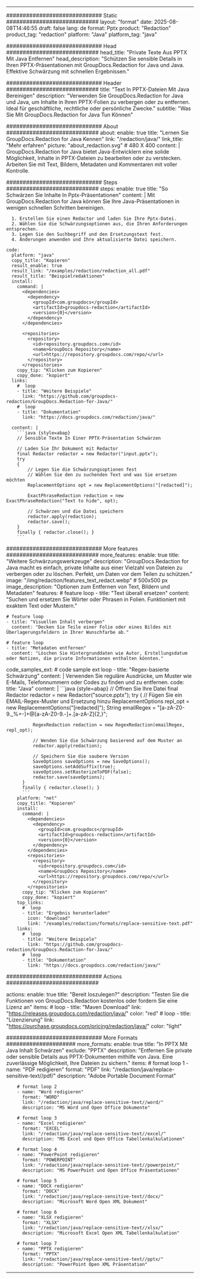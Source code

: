 
---
############################# Static ############################
layout: "format"
date:  2025-08-08T14:46:55
draft: false
lang: de
format: Pptx
product: "Redaction"
product_tag: "redaction"
platform: "Java"
platform_tag: "java"

############################# Head ############################
head_title: "Private Texte Aus PPTX Mit Java Entfernen"
head_description: "Schützen Sie sensible Details in Ihren PPTX-Präsentationen mit GroupDocs.Redaction for Java und Java. Effektive Schwärzung mit schnellen Ergebnissen."

############################# Header ############################
title: "Text In PPTX-Dateien Mit Java Bereinigen" 
description: "Verwenden Sie GroupDocs.Redaction for Java und Java, um Inhalte in Ihren PPTX-Folien zu verbergen oder zu entfernen. Ideal für geschäftliche, rechtliche oder persönliche Zwecke."
subtitle: "Was Sie Mit GroupDocs.Redaction for Java Tun Können" 

############################# About ############################
about:
    enable: true
    title: "Lernen Sie GroupDocs.Redaction for Java Kennen"
    link: "/redaction/java/"
    link_title: "Mehr erfahren"
    picture: "about_redaction.svg" # 480 X 400
    content: |
       GroupDocs.Redaction for Java bietet Java-Entwicklern eine solide Möglichkeit, Inhalte in PPTX-Dateien zu bearbeiten oder zu verstecken. Arbeiten Sie mit Text, Bildern, Metadaten und Kommentaren mit voller Kontrolle.

############################# Steps ############################
steps:
    enable: true
    title: "So Schwärzen Sie Inhalte In Pptx-Präsentationen"
    content: |
      Mit GroupDocs.Redaction for Java können Sie Ihre Java-Präsentationen in wenigen schnellen Schritten bereinigen.
      
      1. Erstellen Sie einen Redactor und laden Sie Ihre Pptx-Datei.
      2. Wählen Sie die Schwärzungsoptionen aus, die Ihren Anforderungen entsprechen.
      3. Legen Sie den Suchbegriff und den Ersetzungstext fest.
      4. Änderungen anwenden und Ihre aktualisierte Datei speichern.
   
    code:
      platform: "java"
      copy_title: "Kopieren"
      result_enable: true
      result_link: "/examples/redaction/redaction_all.pdf"
      result_title: "Beispielredaktionen"
      install:
        command: |
          <dependencies>
            <dependency>
              <groupId>com.groupdocs</groupId>
              <artifactId>groupdocs-redaction</artifactId>
              <version>{0}</version>
            </dependency>
          </dependencies>

          <repositories>
            <repository>
              <id>repository.groupdocs.com</id>
              <name>GroupDocs Repository</name>
              <url>https://repository.groupdocs.com/repo/</url>
            </repository>
          </repositories>
        copy_tip: "Klicken zum Kopieren"
        copy_done: "kopiert"
      links:
        #  loop
        - title: "Weitere Beispiele"
          link: "https://github.com/groupdocs-redaction/GroupDocs.Redaction-for-Java/"
        #  loop
        - title: "Dokumentation"
          link: "https://docs.groupdocs.com/redaction/java/"
          
      content: |
        ```java {style=abap}
        // Sensible Texte In Einer PPTX-Präsentation Schwärzen

        // Laden Sie Ihr Dokument mit Redactor
        final Redactor redactor = new Redactor("input.pptx");
        try
        {
            // Legen Sie die Schwärzungsoptionen fest
            // Wählen Sie den zu suchenden Text und was Sie ersetzen möchten
            ReplacementOptions opt = new ReplacementOptions("[redacted]");
            
            ExactPhraseRedaction redaction = new ExactPhraseRedaction("Text to hide", opt);

            // Schwärzen und die Datei speichern
            redactor.apply(redaction);
            redactor.save();
        }
        finally { redactor.close(); }
        ```            


############################# More features ############################
more_features:
  enable: true
  title: "Weitere Schwärzungswerkzeuge"
  description: "GroupDocs.Redaction for Java macht es einfach, private Inhalte aus einer Vielzahl von Dateien zu verbergen oder zu löschen. Perfekt, um Daten vor dem Teilen zu schützen."
  image: "/img/redaction/features_text_redact.webp" # 500x500 px
  image_description: "Optionen zum Entfernen von Text, Bildern und Metadaten"
  features:
    # feature loop
    - title: "Text überall ersetzen"
      content: "Suchen und ersetzen Sie Wörter oder Phrasen in Folien. Funktioniert mit exaktem Text oder Mustern."

    # feature loop
    - title: "Visuellen Inhalt verbergen"
      content: "Decken Sie Teile einer Folie oder eines Bildes mit Überlagerungsfeldern in Ihrer Wunschfarbe ab."

    # feature loop
    - title: "Metadaten entfernen"
      content: "Löschen Sie Hintergrunddaten wie Autor, Erstellungsdatum oder Notizen, die private Informationen enthalten könnten."
      
  code_samples_ext:
    # code sample ext loop
    - title: "Regex-basierte Schwärzung"
      content: |
        Verwenden Sie reguläre Ausdrücke, um Muster wie E-Mails, Telefonnummern oder Codes zu finden und zu entfernen.
      code:
        title: "Java"
        content: |
          ```java {style=abap}
          //  Öffnen Sie Ihre Datei
          final Redactor redactor = new Redactor("source.pptx");
          try
          {
              // Fügen Sie ein EMAIL-Regex-Muster und Ersetzung hinzu
              ReplacementOptions repl_opt = new ReplacementOptions("[redacted]");
              String emailRegex = "[a-zA-Z0-9._%+-]+@[a-zA-Z0-9.-]+\.[a-zA-Z]{2,}";

              RegexRedaction redaction = new RegexRedaction(emailRegex, repl_opt);
              
              // Wenden Sie die Schwärzung basierend auf dem Muster an
              redactor.apply(redaction);

              // Speichern Sie die saubere Version
              SaveOptions saveOptions = new SaveOptions();
              saveOptions.setAddSuffix(true);
              saveOptions.setRasterizeToPDF(false);
              redactor.save(saveOptions);
          }
          finally { redactor.close(); }
          ```
        platform: "net"
        copy_title: "Kopieren"
        install:
          command: |
            <dependencies>
              <dependency>
                <groupId>com.groupdocs</groupId>
                <artifactId>groupdocs-redaction</artifactId>
                <version>{0}</version>
              </dependency>
            </dependencies>
            <repositories>
              <repository>
                <id>repository.groupdocs.com</id>
                <name>GroupDocs Repository</name>
                <url>https://repository.groupdocs.com/repo/</url>
              </repository>
            </repositories>
          copy_tip: "Klicken zum Kopieren"
          copy_done: "kopiert"
        top_links:
          #  loop
          - title: "Ergebnis herunterladen"
            icon: "download"
            link: "/examples/redaction/formats/replace-sensitive-text.pdf"
        links:
          #  loop
          - title: "Weitere Beispiele"
            link: "https://github.com/groupdocs-redaction/GroupDocs.Redaction-for-Java/"
          #  loop
          - title: "Dokumentation"
            link: "https://docs.groupdocs.com/redaction/java/"


############################# Actions ############################

actions:
  enable: true
  title: "Bereit loszulegen?"
  description: "Testen Sie die Funktionen von GroupDocs.Redaction kostenlos oder fordern Sie eine Lizenz an"
  items:
    #  loop
    - title: "Maven Download"
      link: "https://releases.groupdocs.com/redaction/java/"
      color: "red"
        #  loop
    - title: "Lizenzierung"
      link: "https://purchase.groupdocs.com/pricing/redaction/java/"
      color: "light"


############################# More Formats #####################
more_formats:
    enable: true
    title: "In PPTX Mit Java Inhalt Schwärzen"
    exclude: "PPTX"
    description: "Entfernen Sie private oder sensible Details aus PPTX-Dokumenten mithilfe von Java. Eine zuverlässige Möglichkeit, Ihre Dateien zu sichern."
    items: 
        # format loop 1
        - name: "PDF redigieren"
          format: "PDF"
          link: "/redaction/java/replace-sensitive-text//pdf/"
          description: "Adobe Portable Document Format"

        # format loop 2
        - name: "Word redigieren"
          format: "WORD"
          link: "/redaction/java/replace-sensitive-text//word/"
          description: "MS Word und Open Office Dokumente"
          
        # format loop 3
        - name: "Excel redigieren"
          format: "EXCEL"
          link: "/redaction/java/replace-sensitive-text//excel/"
          description: "MS Excel und Open Office Tabellenkalkulationen"

        # format loop 4
        - name: "PowerPoint redigieren"
          format: "POWERPOINT"
          link: "/redaction/java/replace-sensitive-text//powerpoint/"
          description: "MS PowerPoint und Open Office Präsentationen"

        # format loop 5
        - name: "DOCX redigieren"
          format: "DOCX"
          link: "/redaction/java/replace-sensitive-text//docx/"
          description: "Microsoft Word Open XML Dokument"
          
        # format loop 6
        - name: "XLSX redigieren"
          format: "XLSX"
          link: "/redaction/java/replace-sensitive-text//xlsx/"
          description: "Microsoft Excel Open XML Tabellenkalkulation"
          
        # format loop 7
        - name: "PPTX redigieren"
          format: "PPTX"
          link: "/redaction/java/replace-sensitive-text//pptx/"
          description: "PowerPoint Open XML Präsentation"


---